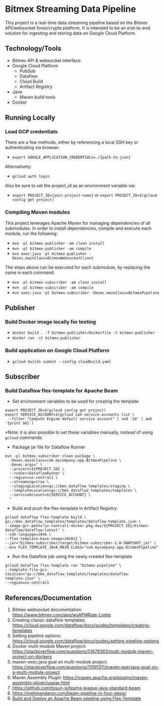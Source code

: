 # Bitmex Streaming Data Pipeline

This project is a real-time data streaming pipeline based on the Bitmex API/websocket forex/crypto platform. 
It is intended to be an end-to-end solution for ingesting and storing data on Google Cloud Platform.

## Technology/Tools
- Bitmex API & websocket interface
- Google Cloud Platform
  - PubSub
  - Dataflow
  - Cloud Build
  - Artifact Registry
- Java
  - Maven build tools
- Docker

## Running Locally

### Load GCP credentials

There are a few methods, either by referencing a local SSH key or authenticating via browser.
- `export GOOGLE_APPLICATION_CREDENTIALS=./{path-to-json}`

Alternatively:
- `gcloud auth login`

Also be sure to set the project_id as an environment variable via: 
- `export PROJECT_ID={your-project-name}` or `export PROJECT_ID=$(gcloud config get project)`

### Compiling Maven modules
This project leverages Apache Maven for managing dependencies of all submodules. In order to install dependencies,
compile and execute each module, run the following:

- `mvn -pl bitmex-publisher -am clean install`
- `mvn -pl bitmex-publisher -am compile`
- `mvn exec:java -pl bitmex-publisher -Dexec.mainClass=BitmexWebsocketClient`

The steps above can be executed for each submodule, by replacing the name in each command.

- `mvn -pl bitmex-subscriber -am clean install`
- `mvn -pl bitmex-subscriber -am compile`
- `mvn exec:java -pl bitmex-subscriber -Dexec.mainClass=BitmexPipeline`

## Publisher

### Build Docker image locally for testing
- `docker build . -f bitmex-publisher/Dockerfile -t bitmex-publisher`
- `docker run -it bitmex-publisher`

### Build application on Google Cloud Platform

- `gcloud builds submit --config cloudbuild.yaml`

## Subscriber

### Build Dataflow flex-template for Apache Beam

- Set environment variables to be used for creating the template
```
export PROJECT_ID=$(gcloud config get project)
export SERVICE_ACCOUNT=$(gcloud iam service-accounts list \
 --filter "Compute Engine default service account" | sed '1d' | awk '{print $6}')
```
*Note: it is also possible to set these variables manually, instead of using `gcloud` commands

- Package jar file for Dataflow Runner
```
mvn -pl bitmex-subscriber clean package \
  -Dexec.mainClass=com.mycompany.app.BitmexPipeline \
  -Dexec.args=" \
  --project=${PROJECT_ID} \
  --runner=DataflowRunner \
  --region=us-central1 \
  --streaming=true \
  --stagingLocation=gs://bmx_dataflow_templates/staging \
  --templateLocation=gs://bmx_dataflow_templates/templates \
  --serviceAccount=${SERVICE_ACCOUNT} \
  "
```

- Build and push the flex-template in Artifact Registry:
```
gcloud dataflow flex-template build \
gs://bmx_dataflow_templates/templates/dataflow-template.json \
--image-gcr-path="us-central1-docker.pkg.dev/${PROJECT_ID}/bitmex-dataflow/dataflow:latest" \
--sdk-language=JAVA \
--flex-template-base-image=JAVA11 \
--jar="bitmex-subscriber/target/bitmex-subscriber-1.0-SNAPSHOT.jar" \
--env FLEX_TEMPLATE_JAVA_MAIN_CLASS="com.mycompany.app.BitmexPipeline"
```

- Run the Dataflow job using the newly created flex-template
```
gcloud dataflow flex-template run "bitmex-pipeline" \
--template-file-gcs-location="gs://bmx_dataflow_templates/templates/dataflow-template.json" \
--region=us-central1
```

## References/Documentation
1. Bitmex websocket documentation: https://www.bitmex.com/app/wsAPI#Rate-Limits
2. Creating classic dataflow templates: https://cloud.google.com/dataflow/docs/guides/templates/creating-templates
3. Setting pipeline options: https://cloud.google.com/dataflow/docs/guides/setting-pipeline-options
4. Docker multi-module Maven project: https://stackoverflow.com/questions/51679363/multi-module-maven-project-on-dockers
5. maven-exec:java goal on multi-module project: https://stackoverflow.com/questions/11091311/maven-execjava-goal-on-a-multi-module-project
6. Maven Assembly Plugin: https://maven.apache.org/plugins/maven-assembly-plugin/usage.html
7. https://github.com/tosun-si/teams-league-java-standard-beam
8. https://mehmandarov.com/beam-pipeline-in-four-steps/
9. [Build and Deploy an Apache Beam pipeline using Flex-Template](https://www.youtube.com/watch?v=gwLnrAY_Udo&list=PLZWkpQ-uRAyzw8zn7A5iBQCN0kyBh6Kqo&index=6)